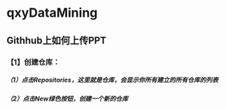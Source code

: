 # qxyDataMining
## Githhub上如何上传PPT
### 【1】创建仓库：
##### （1）点击Repositories，这里就是仓库，会显示你所有建立的所有仓库的列表
##### （2）点击New绿色按钮，创建一个新的仓库
